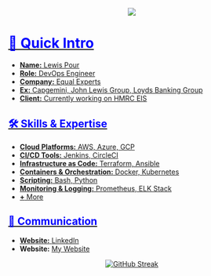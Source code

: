 <p align="center"><img src="https://git-profile-readme-banner.vercel.app/api/python?username=LewisPour&txt=Devops%20Engineer%20|%20Cloud%20Explorer"></p>
<p align="center">
  <a href="https://uk.linkedin.com/in/lewis-pour" target="_blank" rel="noreferrer">
</p>
<h3 align="center">
<h1 style="color: blue;">🚀 Quick Intro</h1>
<ul>
  <li><strong>Name:</strong> Lewis Pour</li>
  <li><strong>Role:</strong> DevOps Engineer</li>
  <li><strong>Company:</strong> Equal Experts</li>
  <li><strong>Ex:</strong> Capgemini, John Lewis Group, Loyds Banking Group</li>
  <li><strong>Client:</strong> Currently working on HMRC EIS</li>
</ul>

<h2 style="color: blue;">🛠️ Skills & Expertise</h2>
<ul>
  <li><strong>Cloud Platforms:</strong> AWS, Azure, GCP</li>
  <li><strong>CI/CD Tools:</strong> Jenkins, CircleCI</li>
  <li><strong>Infrastructure as Code:</strong> Terraform, Ansible</li>
  <li><strong>Containers & Orchestration:</strong> Docker, Kubernetes</li>
  <li><strong>Scripting:</strong> Bash, Python</li>
  <li><strong>Monitoring & Logging:</strong> Prometheus, ELK Stack</li>
  <li><strong>+</strong> More</li>
</ul>

<h2 style="color: blue;">📢 Communication</h2>
<ul>
  <li><strong>Website:</strong> <a href="https://uk.linkedin.com/in/lewis-pour">LinkedIn</a></li>
  <li><strong>Website:</strong> <a href="https://lewisthedeveloper.com">My Website</a></li>
</ul>


<p align="center"><a href="https://git.io/streak-stats"><img src="https://streak-stats.demolab.com?user=lewispour&theme=dark" alt="GitHub Streak" /></a></p>

